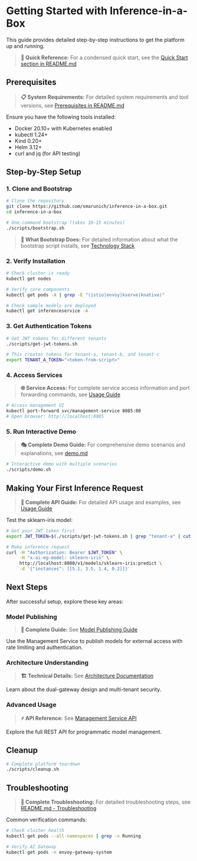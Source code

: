 # Getting Started with Inference-in-a-Box

This guide provides detailed step-by-step instructions to get the platform up and running.

> **📖 Quick Reference:** For a condensed quick start, see the [Quick Start section in README.md](../README.md#quick-start)

## Prerequisites

> **📋 System Requirements:** For detailed system requirements and tool versions, see [Prerequisites in README.md](../README.md#prerequisites)

Ensure you have the following tools installed:
- Docker 20.10+ with Kubernetes enabled  
- kubectl 1.24+
- Kind 0.20+
- Helm 3.12+
- curl and jq (for API testing)

## Step-by-Step Setup

### 1. Clone and Bootstrap

```bash
# Clone the repository
git clone https://github.com/smarunich/inference-in-a-box.git
cd inference-in-a-box

# One-command bootstrap (takes 10-15 minutes)
./scripts/bootstrap.sh
```

> **🔧 What Bootstrap Does:** For detailed information about what the bootstrap script installs, see [Technology Stack](../README.md#technology-stack)

### 2. Verify Installation

```bash
# Check cluster is ready
kubectl get nodes

# Verify core components
kubectl get pods -A | grep -E "(istio|envoy|kserve|knative)"

# Check sample models are deployed
kubectl get inferenceservice -A
```

### 3. Get Authentication Tokens

```bash
# Get JWT tokens for different tenants
./scripts/get-jwt-tokens.sh

# This creates tokens for tenant-a, tenant-b, and tenant-c
export TENANT_A_TOKEN="<token-from-script>"
```

### 4. Access Services

> **🌐 Service Access:** For complete service access information and port forwarding commands, see [Usage Guide](usage.md#accessing-services)

```bash
# Access management UI
kubectl port-forward svc/management-service 8085:80
# Open browser: http://localhost:8085
```

### 5. Run Interactive Demo

> **🎭 Complete Demo Guide:** For comprehensive demo scenarios and explanations, see [demo.md](../demo.md)

```bash
# Interactive demo with multiple scenarios
./scripts/demo.sh
```

## Making Your First Inference Request

> **📝 Complete API Guide:** For detailed API usage and examples, see [Usage Guide](usage.md#api-examples)

Test the sklearn-iris model:

```bash
# Get your JWT token first
export JWT_TOKEN=$(./scripts/get-jwt-tokens.sh | grep "tenant-a" | cut -d' ' -f2)

# Make inference request
curl -H "Authorization: Bearer $JWT_TOKEN" \
     -H "x-ai-eg-model: sklearn-iris" \
     http://localhost:8080/v1/models/sklearn-iris:predict \
     -d '{"instances": [[5.1, 3.5, 1.4, 0.2]]}'
```

## Next Steps

After successful setup, explore these key areas:

### Model Publishing
> **📘 Complete Guide:** See [Model Publishing Guide](model-publishing-guide.md)

Use the Management Service to publish models for external access with rate limiting and authentication.

### Architecture Understanding  
> **🏗️ Technical Details:** See [Architecture Documentation](architecture.md)

Learn about the dual-gateway design and multi-tenant security.

### Advanced Usage
> **⚡ API Reference:** See [Management Service API](management-service-api.md)

Explore the full REST API for programmatic model management.

## Cleanup

```bash
# Complete platform teardown
./scripts/cleanup.sh
```

## Troubleshooting

> **🔧 Complete Troubleshooting:** For detailed troubleshooting steps, see [README.md - Troubleshooting](../README.md#troubleshooting)

Common verification commands:
```bash
# Check cluster health
kubectl get pods --all-namespaces | grep -v Running

# Verify AI Gateway
kubectl get pods -n envoy-gateway-system
```
